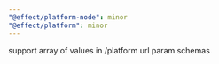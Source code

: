```yaml
---
"@effect/platform-node": minor
"@effect/platform": minor
---
```


support array of values in /platform url param schemas
